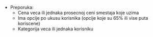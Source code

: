 - Preporuka:
  - Cena veca ili jednaka prosecnoj ceni smestaja koje uzima
  - Ima opcije po ukusu korisnika (opcije koje su 65% ili vise puta koriscene)
  - Kategorija veca ili jednaka korisniku